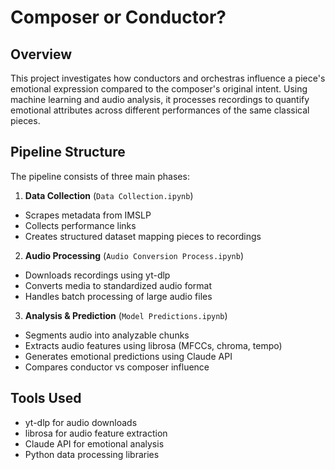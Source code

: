 # Composer or Conductor?

## Overview

This project investigates how conductors and orchestras influence a piece's emotional expression compared to the composer's original intent. Using machine learning and audio analysis, it processes recordings to quantify emotional attributes across different performances of the same classical pieces.

## Pipeline Structure

The pipeline consists of three main phases:

1. **Data Collection** (`Data Collection.ipynb`)
  - Scrapes metadata from IMSLP
  - Collects performance links 
  - Creates structured dataset mapping pieces to recordings

2. **Audio Processing** (`Audio Conversion Process.ipynb`)
  - Downloads recordings using yt-dlp
  - Converts media to standardized audio format
  - Handles batch processing of large audio files

3. **Analysis & Prediction** (`Model Predictions.ipynb`) 
  - Segments audio into analyzable chunks
  - Extracts audio features using librosa (MFCCs, chroma, tempo)
  - Generates emotional predictions using Claude API
  - Compares conductor vs composer influence

## Tools Used
- yt-dlp for audio downloads
- librosa for audio feature extraction  
- Claude API for emotional analysis
- Python data processing libraries
